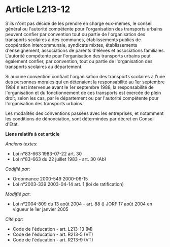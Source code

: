 # Article L213-12

S'ils n'ont pas décidé de les prendre en charge eux-mêmes, le conseil général ou l'autorité compétente pour l'organisation
des transports urbains peuvent confier par convention tout ou partie de l'organisation des transports scolaires à des
communes, établissements publics de coopération intercommunale, syndicats mixtes, établissements d'enseignement, associations
de parents d'élèves et associations familiales. L'autorité compétente pour l'organisation des transports urbains peut
également confier, par convention, tout ou partie de l'organisation des transports scolaires au département.

Si aucune convention confiant l'organisation des transports scolaires à l'une des personnes morales qui en détenaient la
responsabilité au 1er septembre 1984 n'est intervenue avant le 1er septembre 1988, la responsabilité de l'organisation et du
fonctionnement de ces transports est exercée de plein droit, selon les cas, par le département ou par l'autorité compétente
pour l'organisation des transports urbains.

Les modalités des conventions passées avec les entreprises, et notamment les conditions de dénonciation, sont déterminées par
décret en Conseil d'Etat.

**Liens relatifs à cet article**

_Anciens textes_:

  - Loi n°83-663 1983-07-22 art. 30
  - Loi n°83-663 du 22 juillet 1983 - art. 30 (Ab)

_Codifié par_:

  - Ordonnance 2000-549 2000-06-15
  - Loi n°2003-339 2003-04-14 art. 1 (loi de ratification)

_Modifié par_:

  - Loi n°2004-809 du 13 août 2004 - art. 88 () JORF 17 août 2004 en vigueur le 1er janvier 2005

_Cité par_:

  - Code de l'éducation - art. L213-13 (M)
  - Code de l'éducation - art. R213-5 (VT)
  - Code de l'éducation - art. R213-9 (VT)

